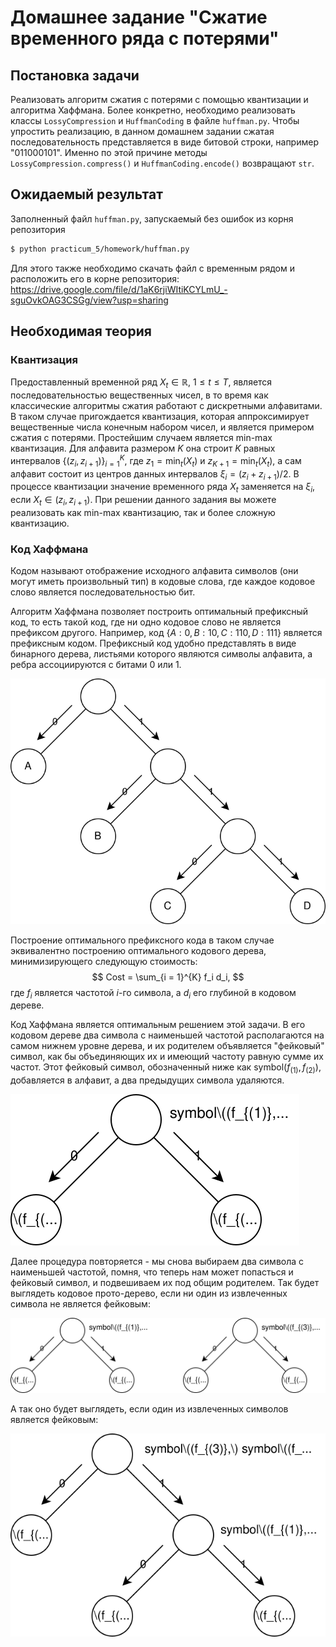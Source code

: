 # Домашнее задание "Сжатие временного ряда с потерями"

## Постановка задачи

Реализовать алгоритм сжатия с потерями с помощью квантизации и алгоритма Хаффмана. Более конкретно, необходимо реализовать классы `LossyCompression` и `HuffmanCoding` в файле `huffman.py`. Чтобы упростить реализацию, в данном домашнем задании сжатая последовательность представляется в виде битовой строки, например "011000101". Именно по этой причине методы `LossyCompression.compress()` и `HuffmanCoding.encode()` возвращают `str`. 

## Ожидаемый результат

Заполненный файл `huffman.py`, запускаемый без ошибок из корня репозитория
```bash
$ python practicum_5/homework/huffman.py
```
Для этого также необходимо скачать файл с временным рядом и расположить его в корне репозитория: https://drive.google.com/file/d/1aK6rjiWItiKCYLmU_-sguOvkOAG3CSGg/view?usp=sharing 

## Необходимая теория

### Квантизация

Предоставленный временной ряд $X_t \in \mathbb{R}$, $1 \leq t \leq T$, является последовательностью вещественных чисел, в то время как классические алгоритмы сжатия работают с дискретными алфавитами.
В таком случае пригождается квантизация, которая аппроксимирует вещественные числа конечным набором чисел, и является примером сжатия с потерями.
Простейшим случаем является min-max квантизация.
Для алфавита размером $K$ она строит $K$ равных интервалов $\{(z_i, z_{i+1})\}_{i=1}^{K}$, где $z_1 = \min_t(X_t)$ и $z_{K+1} = \min_t(X_t)$, а сам алфавит состоит из центров данных интервалов $\xi_i = (z_i + z_{i+1}) / 2$.
В процессе квантизации значение временного ряда $X_t$ заменяется на $\xi_i$, если $X_t \in (z_i, z_{i+1})$.
При решении данного задания вы можете реализовать как min-max квантизацию, так и более сложную квантизацию.

### Код Хаффмана

Кодом называют отображение исходного алфавита символов (они могут иметь произвольный тип) в кодовые слова, где каждое кодовое слово является последовательностью бит.

Алгоритм Хаффмана позволяет построить оптимальный префиксный код, то есть такой код, где ни одно кодовое слово не является префиксом другого. Например, код $\{A: 0, B: 10, C: 110, D: 111\}$ является префиксным кодом.
Префиксный код удобно представлять в виде бинарного дерева, листьями которого являются символы алфавита, а ребра ассоциируются с битами 0 или 1.

![huffman tree](images/huffman_tree.svg)

Построение оптимального префиксного кода в таком случае эквивалентно построению оптимального кодового дерева, минимизирующего следующую стоимость:
$$
Cost = \sum_{i = 1}^{K} f_i d_i,
$$
где $f_i$ является частотой $i$-го символа, а $d_i$ его глубиной в кодовом дереве.

Код Хаффмана является оптимальным решением этой задачи.
В его кодовом дереве два символа с наименьшей частотой располагаются на самом нижнем уровне дерева, и их родителем объявляется "фейковый" символ, как бы объединяющих их и имеющий частоту равную сумме их частот.
Этот фейковый символ, обозначенный ниже как symbol$(f_{(1)}, f_{(2)})$, добавляется в алфавит, а два предыдущих символа удаляются.

![huffman tree](images/huffman_1.svg)

Далее процедура повторяется - мы снова выбираем два символа с наименьшей частотой, помня, что теперь нам может попасться и фейковый символ, и подвешиваем их под общим родителем.
Так будет выглядеть кодовое прото-дерево, если ни один из извлеченных символа не является фейковым:

![huffman tree](images/huffman_2_1.svg)

А так оно будет выглядеть, если один из извлеченных символов является фейковым:

![huffman tree](images/huffman_2_2.svg)

